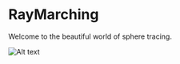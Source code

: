# RayMarching

Welcome to the beautiful world of sphere tracing.

![Alt text](Readme/FractalsSmooth.gif)

